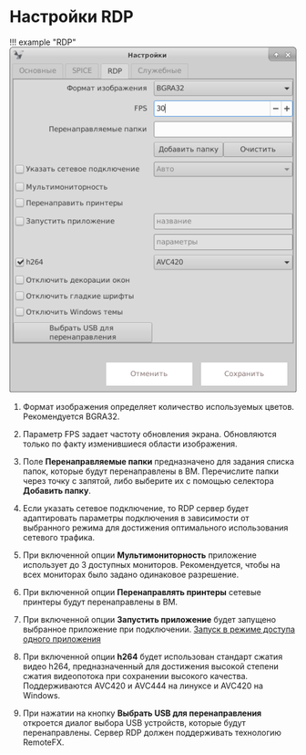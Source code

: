 # Настройки RDP

!!! example "RDP"
    ![image](../../_assets/vdi/thin_client/connect_settings_rdp.png)

1. Формат изображения определяет количество используемых цветов. Рекомендуется BGRA32.

1. Параметр FPS задает частоту обновления экрана. Обновляются только по факту изменившиеся области изображения.

1. Поле **Перенаправляемые папки** предназначено для задания списка папок, которые будут перенаправлены в ВМ. 
Перечислите папки через точку с запятой, либо выберите их с помощью селектора **Добавить папку**.

1. Если указать сетевое подключение, то RDP сервер будет адаптировать параметры подключения в зависимости от выбранного 
режима для достижения оптимального использования сетевого трафика.

1. При включенной опции **Мультимониторность** приложение использует до 3 доступных мониторов. Рекомендуется, чтобы 
на всех мониторах было задано одинаковое разрешение. 

1. При включенной опции **Перенаправлять принтеры** сетевые принтеры будут перенаправлены в ВМ.

1. При включенной опции **Запустить приложение** будет запущено выбранное приложение при подключении.
[Запуск в режиме доступа одного приложения](../one_app_mode.md)

1. При включенной опции **h264** будет использован cтандарт сжатия видео h264, предназначенный для достижения высокой 
степени сжатия видеопотока при сохранении высокого качества. Поддерживаются AVC420 и AVC444 на линуксе 
и AVC420 на Windows. 

1. При нажатии на кнопку **Выбрать USB для перенаправления** откроется диалог  выбора USB устройств, которые
будут перенаправлены. Сервер RDP должен поддерживать технологию RemoteFX.
 
      
      
      
